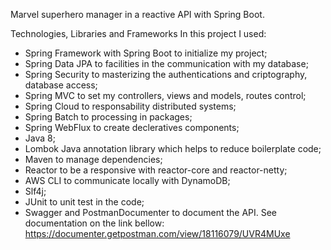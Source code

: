 Marvel superhero manager in a reactive API with Spring Boot.

Technologies, Libraries and Frameworks
In this project I used:

- Spring Framework with Spring Boot to initialize my project;
- Spring Data JPA to facilities in the communication with my database;
- Spring Security to masterizing the authentications and criptography, database access;
- Spring MVC to set my controllers, views and models, routes control;
- Spring Cloud to responsability distributed systems;
- Spring Batch to processing in packages;
- Spring WebFlux to create decleratives components;
- Java 8;
- Lombok Java annotation library which helps to reduce boilerplate code;
- Maven to manage dependencies;
- Reactor to be a responsive with reactor-core and reactor-netty;
- AWS CLI to communicate locally with DynamoDB;
- Slf4j;
- JUnit to unit test in the code;
- Swagger and PostmanDocumenter to document the API. 
See documentation on the link bellow:
https://documenter.getpostman.com/view/18116079/UVR4MUxe
